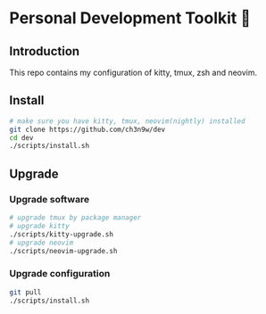 # Personal Development Toolkit 📡

## Introduction

This repo contains my configuration of kitty, tmux, zsh and neovim.

## Install

```bash
# make sure you have kitty, tmux, neovim(nightly) installed
git clone https://github.com/ch3n9w/dev
cd dev
./scripts/install.sh
```

## Upgrade

### Upgrade software

```bash
# upgrade tmux by package manager
# upgrade kitty
./scripts/kitty-upgrade.sh
# upgrade neovim
./scripts/neovim-upgrade.sh
```

### Upgrade configuration

```bash
git pull
./scripts/install.sh
```

